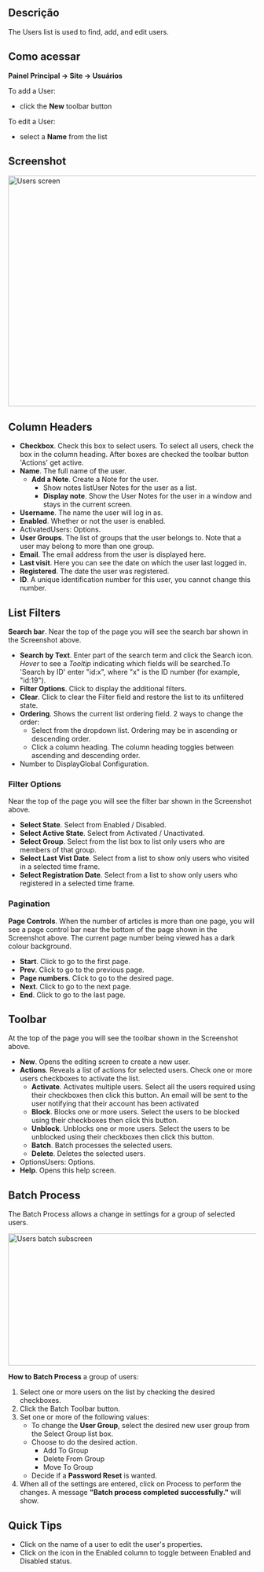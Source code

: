 <!-- Filename: Help4.x:Users / Display title: Usuários -->

## Descrição

The Users list is used to find, add, and edit users.

## Como acessar

**Painel Principal → Site → Usuários**

To add a User:

- click the **New** toolbar button

To edit a User:

- select a **Name** from the list

## Screenshot

<img
src="https://docs.joomla.org/images/thumb/0/06/Help-4x-Users-screen-en.png/800px-Help-4x-Users-screen-en.png"
decoding="async"
srcset="https://docs.joomla.org/images/thumb/0/06/Help-4x-Users-screen-en.png/1200px-Help-4x-Users-screen-en.png 1.5x, https://docs.joomla.org/images/thumb/0/06/Help-4x-Users-screen-en.png/1600px-Help-4x-Users-screen-en.png 2x"
data-file-width="2556" data-file-height="1500" width="800" height="469"
alt="Users screen" />

## Column Headers

- **Checkbox**. Check this box to select users. To select all users,
  check the box in the column heading. After boxes are checked the
  toolbar button 'Actions' get active.
- **Name**. The full name of the user.
  - **Add a Note**. Create a Note for the user.
    - Show notes listUser Notes for the user as a list.
    - **Display note**. Show the User Notes for the user in a window and
      stays in the current screen.
- **Username**. The name the user will log in as.
- **Enabled**. Whether or not the user is enabled.
- ActivatedUsers: Options.
- **User Groups**. The list of groups that the user belongs to. Note
  that a user may belong to more than one group.
- **Email**. The email address from the user is displayed here.
- **Last visit**. Here you can see the date on which the user last
  logged in.
- **Registered**. The date the user was registered.
- **ID**. A unique identification number for this user, you cannot
  change this number.

## List Filters

**Search bar**. Near the top of the page you will see the search bar
shown in the Screenshot above.

- **Search by Text**. Enter part of the search term and click the Search
  icon. *Hover* to see a *Tooltip* indicating which fields will be
  searched.To 'Search by ID' enter "id:x", where "x" is the ID number
  (for example, "id:19").
- **Filter Options**. Click to display the additional filters.
- **Clear**. Click to clear the Filter field and restore the list to its
  unfiltered state.
- **Ordering**. Shows the current list ordering field. 2 ways to change
  the order:
  - Select from the dropdown list. Ordering may be in ascending or
    descending order.
  - Click a column heading. The column heading toggles between ascending
    and descending order.
- Number to DisplayGlobal Configuration.

### Filter Options

Near the top of the page you will see the filter bar shown in the
Screenshot above.

- **Select State**. Select from Enabled / Disabled.
- **Select Active State**. Select from Activated / Unactivated.
- **Select Group**. Select from the list box to list only users who are
  members of that group.
- **Select Last Vist Date**. Select from a list to show only users who
  visited in a selected time frame.
- **Select Registration Date**. Select from a list to show only users
  who registered in a selected time frame.

### Pagination

**Page Controls**. When the number of articles is more than one page,
you will see a page control bar near the bottom of the page shown in the
Screenshot above. The current page number being viewed
has a dark colour background.

- **Start**. Click to go to the first page.
- **Prev**. Click to go to the previous page.
- **Page numbers**. Click to go to the desired page.
- **Next**. Click to go to the next page.
- **End**. Click to go to the last page.

## Toolbar

At the top of the page you will see the toolbar shown in the
Screenshot above.

- **New**. Opens the editing screen to create a new user.
- **Actions**. Reveals a list of actions for selected users. Check one
  or more users checkboxes to activate the list.
  - **Activate**. Activates multiple users. Select all the users
    required using their checkboxes then click this button. An email
    will be sent to the user notifying that their account has been
    activated
  - **Block**. Blocks one or more users. Select the users to be blocked
    using their checkboxes then click this button.
  - **Unblock**. Unblocks one or more users. Select the users to be
    unblocked using their checkboxes then click this button.
  - **Batch**. Batch processes the selected users.
  - **Delete**. Deletes the selected users.
- OptionsUsers: Options.
- **Help**. Opens this help screen.

## Batch Process

The Batch Process allows a change in settings for a group of selected
users.

<img
src="https://docs.joomla.org/images/thumb/2/21/Help-4x-Users-batch-subscreen-en.png/600px-Help-4x-Users-batch-subscreen-en.png"
decoding="async"
srcset="https://docs.joomla.org/images/thumb/2/21/Help-4x-Users-batch-subscreen-en.png/900px-Help-4x-Users-batch-subscreen-en.png 1.5x, https://docs.joomla.org/images/thumb/2/21/Help-4x-Users-batch-subscreen-en.png/1200px-Help-4x-Users-batch-subscreen-en.png 2x"
data-file-width="1598" data-file-height="717" width="600" height="269"
alt="Users batch subscreen" />

**How to Batch Process** a group of users:

1.  Select one or more users on the list by checking the desired
    checkboxes.
2.  Click the Batch Toolbar button.
3.  Set one or more of the following values:
    - To change the **User Group**, select the desired new user group
      from the Select Group list box.
    - Choose to do the desired action.
      - Add To Group
      - Delete From Group
      - Move To Group
    - Decide if a **Password Reset** is wanted.
4.  When all of the settings are entered, click on Process to perform
    the changes. A message **"Batch process completed successfully."**
    will show.

## Quick Tips

- Click on the name of a user to edit the user's properties.
- Click on the icon in the Enabled column to toggle between Enabled and
  Disabled status.
